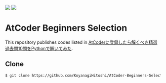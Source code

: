 ![](https://img.shields.io/badge/Python-3.11.4-informational.svg)
![](https://img.shields.io/badge/pycodestyle-2.12.1-informational.svg)

# AtCoder Beginners Selection

This repository publishes codes listed in [AtCoderに登録したら解くべき精選過去問10問をPythonで解いてみた](https://qiita.com/KoyanagiHitoshi/items/c5e82841b8d0f750851d).

## Clone

```bash
$ git clone https://github.com/KoyanagiHitoshi/AtCoder-Beginners-Selection.git
```